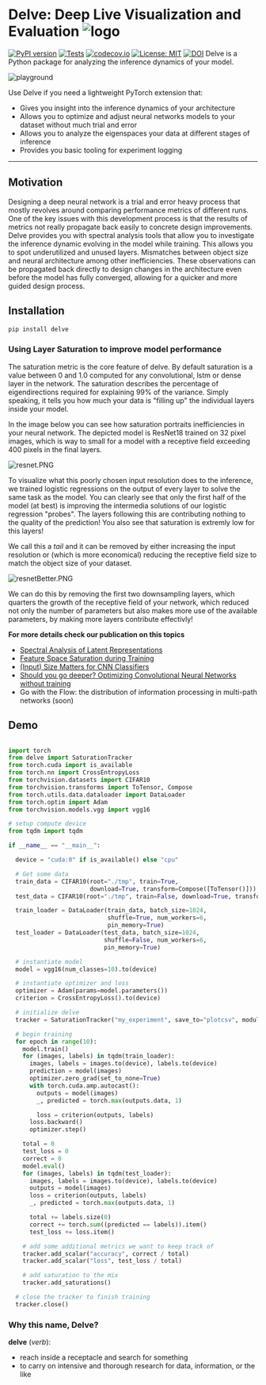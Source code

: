 # Delve: Deep Live Visualization and Evaluation ![logo](https://github.com/delve-team/delve/blob/master/images/delve_logo.png)

[![PyPI version](https://badge.fury.io/py/delve.svg)](https://badge.fury.io/py/delve) [![Tests](https://github.com/delve-team/delve/actions/workflows/tests.yaml/badge.svg)](https://github.com/delve-team/delve/actions/workflows/tests.yaml) [![codecov.io](https://codecov.io/github/delve-team/delve/coverage.svg?branch=master)](https://codecov.io/github/delve-team/delve/?branch=master) [![License: MIT](https://img.shields.io/badge/License-MIT-blue.svg)](https://opensource.org/licenses/MIT) [![DOI](https://zenodo.org/badge/136951823.svg)](https://zenodo.org/badge/latestdoi/136951823)
Delve is a Python package for analyzing the inference dynamics of your model.

![playground](https://github.com/justinshenk/playground/blob/master/saturation_demo.gif)

Use Delve if you need a lightweight PyTorch extension that:
- Gives you insight into the inference dynamics of your architecture
- Allows you to optimize and adjust neural networks models to your dataset
  without much trial and error
- Allows you to analyze the eigenspaces your data at different stages of inference
- Provides you basic tooling for experiment logging

------------------

## Motivation

Designing a deep neural network is a trial and error heavy process that mostly revolves around comparing
performance metrics of different runs.
One of the key issues with this development process is that the results of metrics not really propagate back easily
to concrete design improvements.
Delve provides you with spectral analysis tools that allow you to investigate the inference
dynamic evolving in the model while training.
This allows you to spot underutilized and unused layers. Mismatches between
object size and neural architecture among other inefficiencies.
These observations can be propagated back directly to design changes in the architecture even before
the model has fully converged, allowing for a quicker and more guided design process.

## Installation

```bash
pip install delve
```


### Using Layer Saturation to improve model performance
The saturation metric is the core feature of delve. By default saturation is a value between 0 and 1.0 computed
for any convolutional, lstm or dense layer in the network.
The saturation describes the percentage of eigendirections required for explaining 99% of the variance.
Simply speaking, it tells you how much your data is "filling up" the individual layers inside
your model.

In the image below you can see how saturation portraits inefficiencies in your neural network.
The depicted model is ResNet18 trained on 32 pixel images, which is way to small for
a model with a receptive field exceeding 400 pixels in the final layers.

![resnet.PNG](./images/resnet.PNG)

To visualize what this poorly chosen input resolution does to the inference, we trained logistic regressions on the output of
every layer to solve the same task as the model.
You can clearly see that only the first half of the model (at best) is improving
the intermedia solutions of our logistic regression "probes".
The layers following this are contributing nothing to the quality of the prediction!
You also see that saturation is extremly low for this layers!

We call this a *tail* and it can be removed by either increasing the input resolution or
(which is more economical) reducing the receptive field size to match the object size of your
dataset.

![resnetBetter.PNG](./images/resnetBetter.PNG)

We can do this by removing the first two downsampling layers, which quarters the growth
of the receptive field of your network, which reduced not only the number of
parameters but also makes more use of the available parameters, by making more layers
contribute effectivly!

__For more details check our publication on this topics__
- [Spectral Analysis of Latent Representations](https://arxiv.org/abs/1907.08589)
- [Feature Space Saturation during Training](https://arxiv.org/abs/2006.08679)
- [(Input) Size Matters for CNN Classifiers](https://link.springer.com/chapter/10.1007/978-3-030-86340-1_11)
- [Should you go deeper? Optimizing Convolutional Neural Networks without training](https://arxiv.org/abs/2106.12307)
- Go with the Flow: the distribution of information processing in multi-path networks (soon)


## Demo

````python

import torch
from delve import SaturationTracker
from torch.cuda import is_available
from torch.nn import CrossEntropyLoss
from torchvision.datasets import CIFAR10
from torchvision.transforms import ToTensor, Compose
from torch.utils.data.dataloader import DataLoader
from torch.optim import Adam
from torchvision.models.vgg import vgg16

# setup compute device
from tqdm import tqdm

if __name__ == "__main__":

  device = "cuda:0" if is_available() else "cpu"

  # Get some data
  train_data = CIFAR10(root="./tmp", train=True,
                       download=True, transform=Compose([ToTensor()]))
  test_data = CIFAR10(root="./tmp", train=False, download=True, transform=Compose([ToTensor()]))

  train_loader = DataLoader(train_data, batch_size=1024,
                            shuffle=True, num_workers=6,
                            pin_memory=True)
  test_loader = DataLoader(test_data, batch_size=1024,
                           shuffle=False, num_workers=6,
                           pin_memory=True)

  # instantiate model
  model = vgg16(num_classes=10).to(device)

  # instantiate optimizer and loss
  optimizer = Adam(params=model.parameters())
  criterion = CrossEntropyLoss().to(device)

  # initialize delve
  tracker = SaturationTracker("my_experiment", save_to="plotcsv", modules=model, device=device)

  # begin training
  for epoch in range(10):
    model.train()
    for (images, labels) in tqdm(train_loader):
      images, labels = images.to(device), labels.to(device)
      prediction = model(images)
      optimizer.zero_grad(set_to_none=True)
      with torch.cuda.amp.autocast():
        outputs = model(images)
        _, predicted = torch.max(outputs.data, 1)

        loss = criterion(outputs, labels)
      loss.backward()
      optimizer.step()

    total = 0
    test_loss = 0
    correct = 0
    model.eval()
    for (images, labels) in tqdm(test_loader):
      images, labels = images.to(device), labels.to(device)
      outputs = model(images)
      loss = criterion(outputs, labels)
      _, predicted = torch.max(outputs.data, 1)

      total += labels.size(0)
      correct += torch.sum((predicted == labels)).item()
      test_loss += loss.item()

    # add some additional metrics we want to keep track of
    tracker.add_scalar("accuracy", correct / total)
    tracker.add_scalar("loss", test_loss / total)

    # add saturation to the mix
    tracker.add_saturations()

  # close the tracker to finish training
  tracker.close()

````

### Why this name, Delve?

__delve__ (*verb*):

   - reach inside a receptacle and search for something
   - to carry on intensive and thorough research for data, information, or the like
